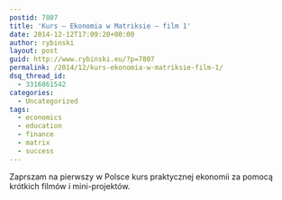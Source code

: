 ```yaml
---
postid: 7807
title: 'Kurs – Ekonomia w Matriksie – film 1'
date: 2014-12-12T17:09:20+00:00
author: rybinski
layout: post
guid: http://www.rybinski.eu/?p=7807
permalink: /2014/12/kurs-ekonomia-w-matriksie-film-1/
dsq_thread_id:
  - 3316861542
categories:
  - Uncategorized
tags:
  - economics
  - education
  - finance
  - matrix
  - success
---
```

Zaprszam na pierwszy w Polsce kurs praktycznej ekonomii za pomocą krótkich filmów i mini-projektów.
